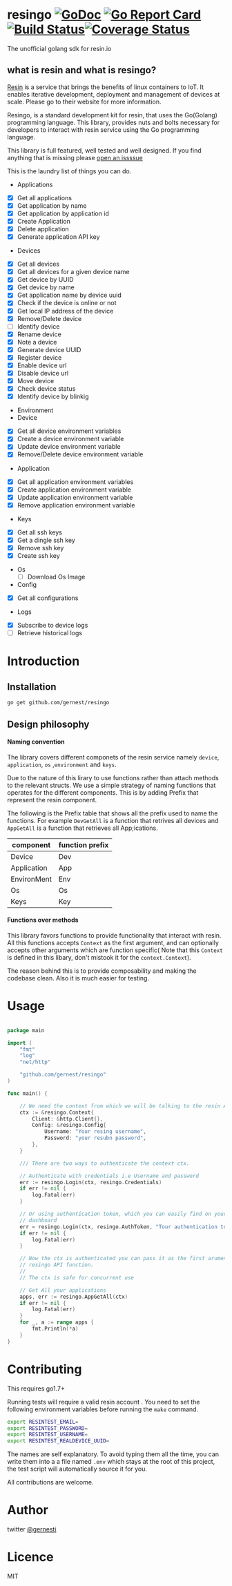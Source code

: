 # resingo [![GoDoc](https://godoc.org/github.com/gernest/resingo?status.svg)](https://godoc.org/github.com/gernest/resingo) [![Go Report Card](https://goreportcard.com/badge/github.com/gernest/resingo)](https://goreportcard.com/report/github.com/gernest/resingo)[![Build Status](https://travis-ci.org/gernest/resingo.svg?branch=master)](https://travis-ci.org/gernest/resingo)[![Coverage Status](https://coveralls.io/repos/github/gernest/resingo/badge.svg?branch=master)](https://coveralls.io/github/gernest/resingo?branch=master)

The unofficial golang sdk for resin.io

## what is resin and what is resingo?
[Resin](https://resin.io/) is a service that brings the benefits of linux
containers to IoT. It enables iterative development, deployment and management
of devices at scale. Please go to their website for more information.

Resingo, is a standard development kit for resin, that uses the Go(Golang)
programming language. This library, provides nuts and bolts necessary for
developers to interact with resin service using the Go programming language.

This library is full featured, well tested and well designed. If you find
anything that is missing please [open an issssue](https://github.com/gernest/resingo/issues)



This is the laundry list of things you can do.

- Applications
 - [x] Get all applications
 - [x] Get application by name
 - [x] Get application by application id
 - [x] Create Application
 - [x] Delete application
 - [x] Generate application API key
- Devices
 - [x] Get all devices
 - [x] Get all devices for a given device name
 - [x] Get device by UUID
 - [x] Get device by name
 - [x] Get application name by device uuid
 - [x] Check if the device is online or not
 - [x] Get local IP address of the device
 - [x] Remove/Delete device
 - [ ] Identify device
 - [x] Rename device
 - [x] Note a device
 - [x] Generate device UUID
 - [x] Register device
 - [x] Enable device url
 - [x] Disable device url
 - [x] Move device
 - [x] Check device status
 - [x] Identify device by blinkig

- Environment
 - Device
  - [x] Get all device environment variables
  - [x] Create a device environment variable
  - [x] Update device environment variable
  - [x] Remove/Delete device environment variable
 - Application
  - [x] Get all application environment variables
  - [x] Create application environment variable
  - [x] Update application environment variable
  - [x] Remove application environment variable

- Keys
 - [x] Get all ssh keys
 - [x] Get a dingle ssh key
 - [x] Remove ssh key
 - [x] Create ssh key

- Os
  - [ ] Download Os Image

- Config
 - [x] Get all configurations

- Logs
 - [x] Subscribe to device logs
 - [ ] Retrieve historical logs

 # Introduction

 ## Installation

 ```bash
 go get github.com/gernest/resingo
 ```

## Design philosophy

#### Naming convention
The library covers different componets of the resin service namely  `device`,
`application`, `os` ,`environment` and `keys`.

Due to the nature of this lirary to use functions rather than attach methods to
the relevant structs. We use a simple strategy of naming functions that operates
for the different components. This is by adding Prefix that represent the resin
component.

The following is the Prefix table that shows all the prefix used to name the
functions. For example `DevGetAll` is a function that retrives all devices and
`AppGetAll` is a function that retrieves all App;ications.

component   | function prefix
------------|----------------
Device      | Dev
Application | App
EnvironMent | Env
Os          | Os
Keys        | Key

#### Functions over methods
This library favors functions to provide functionality that interact with resin.
All this functions accepts `Context` as the first argument, and can optionally
accepts other arguments which are function specific( Note that this `Context` is
defined in this libary, don't mistook it for the `context.Context`).

The reason behind this is to provide composability and making the codebase
clean. Also it is much easier for testing.


# Usage

```go

package main

import (
	"fmt"
	"log"
	"net/http"

	"github.com/gernest/resingo"
)

func main() {

	// We need the context from which we will be talking to the resin API
	ctx := &resingo.Context{
		Client: &http.Client{},
		Config: &resingo.Config{
			Username: "Your resing username",
			Password: "your resubn password",
		},
	}

	/// There are two ways to authenticate the context ctx.

	// Authenticate with credentials i.e Username and password
	err := resingo.Login(ctx, resingo.Credentials)
	if err != nil {
		log.Fatal(err)
	}

	// Or using authentication token, which you can easily find on your resin
	// dashboard
	err = resingo.Login(ctx, resingo.AuthToken, "Tour authentication token goes here")
	if err != nil {
		log.Fatal(err)
	}

	// Now the ctx is authenticated you can pass it as the first arument to any
	// resingo API function.
	//
	// The ctx is safe for concurrent use

	// Get All your applications
	apps, err := resingo.AppGetAll(ctx)
	if err != nil {
		log.Fatal(err)
	}
	for _, a := range apps {
		fmt.Println(*a)
	}
}
```



# Contributing

This requires go1.7+

Running tests will require a valid resin account . You need to set the following
environment variables before running the `make` command.

```bash
export RESINTEST_EMAIL=
export RESINTEST_PASSWORD=
export RESINTEST_USERNAME=
export RESINTEST_REALDEVICE_UUID=
```

The names are self explanatory. To avoid typing them all the time, you can write
them into a a file named `.env` which stays at the root of this project, the test
script will automatically source it for you.

All contributions are welcome.

# Author

twitter [@gernesti](https://twitter.com/gernesti)

# Licence
MIT
